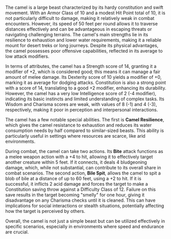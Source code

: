 The camel is a large beast characterized by its hardy constitution and swift movement. With an Armor Class of 10 and a modest Hit Point total of 10, it is not particularly difficult to damage, making it relatively weak in combat encounters. However, its speed of 50 feet per round allows it to traverse distances effectively and can be advantageous in escaping threats or navigating challenging terrains. The camel's main strengths lie in its resilience to exhaustion and lower water requirements, making it a reliable mount for desert treks or long journeys. Despite its physical advantages, the camel possesses poor offensive capabilities, reflected in its average to low attack modifiers.

In terms of attributes, the camel has a Strength score of 14, granting it a modifier of +2, which is considered good; this means it can manage a fair amount of melee damage. Its Dexterity score of 10 yields a modifier of +0, marking it as average for dodging attacks. Constitution is also a strong point with a score of 14, translating to a good +2 modifier, enhancing its durability. However, the camel has a very low Intelligence score of 2 (-4 modifier), indicating its basic instincts and limited understanding of complex tasks. Its Wisdom and Charisma scores are weak, with values of 8 (-1) and 4 (-3), respectively, making it poor in perception and interpersonal interactions.

The camel has a few notable special abilities. The first is **Camel Resilience**, which gives the camel resistance to exhaustion and reduces its water consumption needs by half compared to similar-sized beasts. This ability is particularly useful in settings where resources are scarce, like arid environments.

During combat, the camel can take two actions. Its **Bite** attack functions as a melee weapon action with a +4 to hit, allowing it to effectively target another creature within 5 feet. If it connects, it deals 4 bludgeoning damage, which, while not substantial, can contribute to its overall share in combat scenarios. The second action, **Bile Spit**, allows the camel to spit a blob of bile at a distance of up to 60 feet, using a +2 to hit. If it is successful, it inflicts 2 acid damage and forces the target to make a Constitution saving throw against a Difficulty Class of 12. Failure on this save results in the target becoming "smelly" for one hour, giving it disadvantage on any Charisma checks until it is cleaned. This can have implications for social interactions or stealth situations, potentially affecting how the target is perceived by others.

Overall, the camel is not just a simple beast but can be utilized effectively in specific scenarios, especially in environments where speed and endurance are crucial.